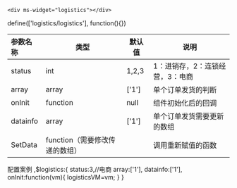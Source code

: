 `<div ms-widget="logistics"></div>`


define(['logistics/logistics'], function(){})

| 参数名称  |     类型|  默认值  |说明     |
| :--------  |  ------- | ------| -------- |
|status| int| 1,2,3 | 1：进销存，2：连锁经营，3：电商|
|array| array | ['1'] | 单个订单发货的判断 | 
|onInit|function|null|组件初始化后的回调|
|datainfo|array|['1']|单个订单发货需要更新的数组|
|SetData|function（需要修改传递的数组）||调用重新赋值的函数|

配置案例
,$logistics:{
   status:3,//电商
   array:['1'],
   datainfo:['1'],
   onInit:function(vm){
     logisticsVM=vm;
   }
}